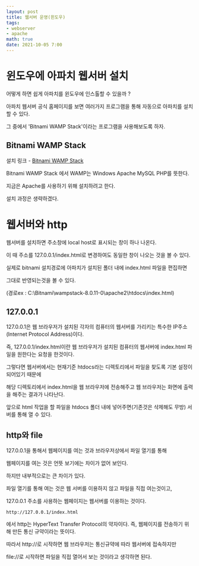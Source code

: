 ```yaml
---
layout: post
title: 웹서버 운영(윈도우)
tags: 
- webserver
- apache
math: true
date: 2021-10-05 7:00
---
```


# 윈도우에 아파치 웹서버 설치

어떻게 하면 쉽게 아파치를 윈도우에 인스톨할 수 있을까 ?

아파치 웹서버 공식 홈페이지를 보면 여러가지 프로그램을 통해 자동으로 아파치를 설치할 수 있다.

그 중에서 'Bitnami WAMP Stack'이라는 프로그램을 사용해보도록 하자.



## Bitnami WAMP Stack

설치 링크 - [Bitnami WAMP Stack](https://https://bitnami.com/stack/wamp)

Bitnami WAMP Stack 에서 WAMP는 Windows Apache MySQL PHP를 뜻한다.

지금은 Apache를 사용하기 위해 설치하려고 한다.

설치 과정은 생략하겠다.



# 웹서버와 http

웹서버를 설치하면 주소창에 local host로 표시되는 창이 하나 나온다.

이 때 주소를 127.0.0.1/index.html로 변경하여도 동일한 창이 나오는 것을 볼 수 있다.

실제로 bitnami 설치경로에 아파치가 설치된 폴더 내에 index.html 파일을 편집하면

그대로 반영되는것을 볼 수 있다.

(경로ex : C:\Bitnami\wampstack-8.0.11-0\apache2\htdocs\index.html)



## 127.0.0.1

127.0.0.1은 웹 브라우저가 설치된 각자의 컴퓨터의 웹서버를 가리키는 특수한 IP주소(Internet Protocol Address)이다.

즉, 127.0.0.1/index.html이란 웹 브라우저가 설치된 컴퓨터의 웹서버에 index.html 파일을 원한다는 요청을 한것이다.

그렇다면 웹서버에서는 현재기준 htdocs라는 디렉토리에서 파일을 찾도록 기본 설정이 되어있기 때문에

해당 디렉토리에서 index.html을 웹 브라우저에 전송해주고 웹 브라우저는 화면에 출력을 해주는 결과가 나타난다.


앞으로 html 작업을 할 파일을 htdocs 폴더 내에 넣어주면(기존것은 삭제해도 무방) 서버를 통해 열 수 있다.



## http와 file

127.0.0.1을 통해서 웹페이지를 여는 것과 브라우저상에서 파일 열기를 통해

웹페이지를 여는 것은 언뜻 보기에는 차이가 없어 보인다.

하지만 내부적으로는 큰 차이가 있다.

파일 열기를 통해 여는 것은 웹 서버를 이용하지 않고 파일을 직접 여는것이고,

127.0.0.1 주소를 사용하는 웹페이지는 웹서버를 이용하는 것이다.

```
http://127.0.0.1/index.html
```

에서 http는 HyperText Transfer Protocol의 약자이다. 즉, 웹페이지를 전송하기 위해 만든 통신 규약이라는 뜻이다.

따라서 http://로  시작하면 웹 브라우저는 통신규약에 따라 웹서버에 접속하지만

file://로 시작하면 파일을 직접 열어서 보는 것이라고 생각하면 된다.



